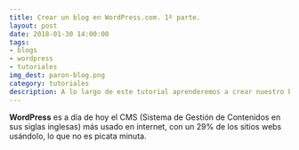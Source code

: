 ```yaml
---
title: Crear un blog en WordPress.com. 1º parte.
layout: post
date: 2018-01-30 14:00:00
tags:
- blogs
- wordpress
- tutoriales
img_dest: paron-blog.png
category: tutoriales
description: A lo largo de este tutorial aprenderemos a crear nuestro blog o sitio web en wordpress.com, el hosting propio de WordPress.
---
```


**WordPress** es a día de hoy el CMS (Sistema de Gestión de Contenidos en sus siglas inglesas) más usado en internet, con un 29% de los sitios webs usándolo, lo que no es picata minuta.
